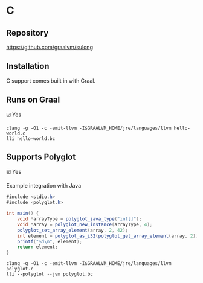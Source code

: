 # C

## Repository

<https://github.com/graalvm/sulong>

## Installation

C support comes built in with Graal.

## Runs on Graal

:ballot_box_with_check: Yes

```shell
clang -g -O1 -c -emit-llvm -I$GRAALVM_HOME/jre/languages/llvm hello-world.c
lli hello-world.bc
```

## Supports Polyglot

:ballot_box_with_check: Yes

Example integration with Java

```java
#include <stdio.h>
#include <polyglot.h>

int main() {
    void *arrayType = polyglot_java_type("int[]");
    void *array = polyglot_new_instance(arrayType, 4);
    polyglot_set_array_element(array, 2, 42);
    int element = polyglot_as_i32(polyglot_get_array_element(array, 2));
    printf("%d\n", element);
    return element;
}
```

```shell
clang -g -O1 -c -emit-llvm -I$GRAALVM_HOME/jre/languages/llvm polyglot.c
lli --polyglot --jvm polyglot.bc
```
